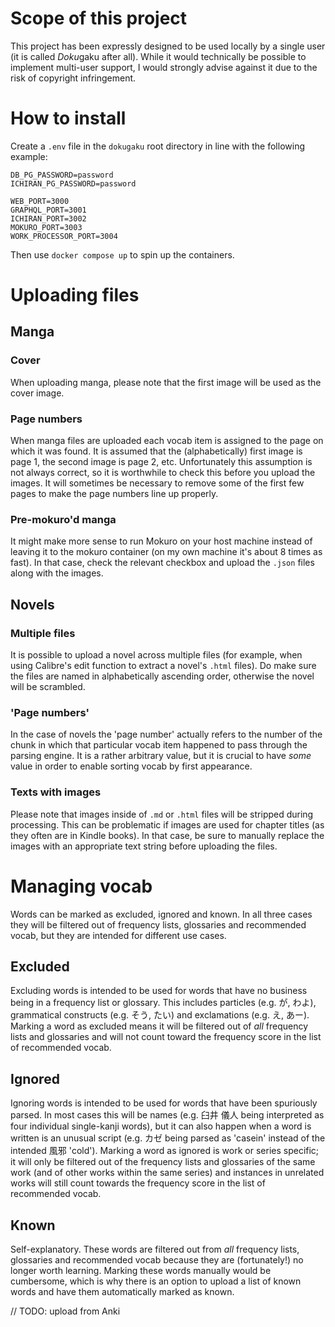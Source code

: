 # Scope of this project

This project has been expressly designed to be used locally by a single user (it is called *Doku*gaku after all). While it would technically be possible to implement multi-user support, I would strongly advise against it due to the risk of copyright infringement.

# How to install

Create a `.env` file in the `dokugaku` root directory in line with the following example:

```
DB_PG_PASSWORD=password
ICHIRAN_PG_PASSWORD=password

WEB_PORT=3000
GRAPHQL_PORT=3001
ICHIRAN_PORT=3002
MOKURO_PORT=3003
WORK_PROCESSOR_PORT=3004
```

Then use `docker compose up` to spin up the containers.

# Uploading files

## Manga

### Cover

When uploading manga, please note that the first image will be used as the cover image.

### Page numbers

When manga files are uploaded each vocab item is assigned to the page on which it was found. It is assumed that the (alphabetically) first image is page 1, the second image is page 2, etc. Unfortunately this assumption is not always correct, so it is worthwhile to check this before you upload the images. It will sometimes be necessary to remove some of the first few pages to make the page numbers line up properly.

### Pre-mokuro'd manga

It might make more sense to run Mokuro on your host machine instead of leaving it to the mokuro container (on my own machine it's about 8 times as fast). In that case, check the relevant checkbox and upload the `.json` files along with the images.

## Novels

### Multiple files

It is possible to upload a novel across multiple files (for example, when using Calibre's edit function to extract a novel's `.html` files). Do make sure the files are named in alphabetically ascending order, otherwise the novel will be scrambled.

### 'Page numbers'

In the case of novels the 'page number' actually refers to the number of the chunk in which that particular vocab item happened to pass through the parsing engine. It is a rather arbitrary value, but it is crucial to have _some_ value in order to enable sorting vocab by first appearance.

### Texts with images

Please note that images inside of `.md` or `.html` files will be stripped during processing. This can be problematic if images are used for chapter titles (as they often are in Kindle books). In that case, be sure to manually replace the images with an appropriate text string before uploading the files.

# Managing vocab

Words can be marked as excluded, ignored and known. In all three cases they will be filtered out of frequency lists, glossaries and recommended vocab, but they are intended for different use cases.

## Excluded

Excluding words is intended to be used for words that have no business being in a frequency list or glossary. This includes particles (e.g. が, わよ), grammatical constructs (e.g. そう, たい) and exclamations (e.g. え, あー). Marking a word as excluded means it will be filtered out of _all_ frequency lists and glossaries and will not count toward the frequency score in the list of recommended vocab.

## Ignored

Ignoring words is intended to be used for words that have been spuriously parsed. In most cases this will be names (e.g. 臼井 儀人 being interpreted as four individual single-kanji words), but it can also happen when a word is written is an unusual script (e.g. カゼ being parsed as 'casein' instead of the intended 風邪 'cold'). Marking a word as ignored is work or series specific; it will only be filtered out of the frequency lists and glossaries of the same work (and of other works within the same series) and instances in unrelated works will still count towards the frequency score in the list of recommended vocab.

## Known

Self-explanatory. These words are filtered out from _all_ frequency lists, glossaries and recommended vocab because they are (fortunately!) no longer worth learning. Marking these words manually would be cumbersome, which is why there is an option to upload a list of known words and have them automatically marked as known.

// TODO: upload from Anki
